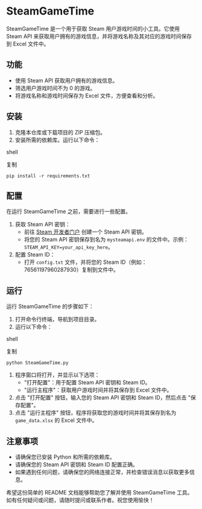 # SteamGameTime

SteamGameTime 是一个用于获取 Steam 用户游戏时间的小工具。它使用 Steam API 来获取用户拥有的游戏信息，并将游戏名称及其对应的游戏时间保存到 Excel 文件中。

## 功能

- 使用 Steam API 获取用户拥有的游戏信息。
- 筛选用户游戏时间不为 0 的游戏。
- 将游戏名称和游戏时间保存为 Excel 文件，方便查看和分析。

## 安装

1. 克隆本仓库或下载项目的 ZIP 压缩包。
2. 安装所需的依赖库。运行以下命令：

shell

复制

```
pip install -r requirements.txt
```

## 配置

在运行 SteamGameTime 之前，需要进行一些配置。

1. 获取 Steam API 密钥：
   - 前往 [Steam 开发者门户](https://steamcommunity.com/dev/apikey) 创建一个 Steam API 密钥。
   - 将您的 Steam API 密钥保存到名为 `mysteamapi.env` 的文件中。示例：`STEAM_API_KEY=your_api_key_here`。
2. 配置 Steam ID：
   - 打开 `config.txt` 文件，并将您的 Steam ID（例如：76561197960287930）复制到文件中。

## 运行

运行 SteamGameTime 的步骤如下：

1. 打开命令行终端，导航到项目目录。
2. 运行以下命令：

shell

复制

```
python SteamGameTime.py
```

1. 程序窗口将打开，并显示以下选项：
   - "打开配置"：用于配置 Steam API 密钥和 Steam ID。
   - "运行主程序"：获取用户游戏时间并将其保存到 Excel 文件中。
2. 点击 "打开配置" 按钮，输入您的 Steam API 密钥和 Steam ID，然后点击 "保存配置"。
3. 点击 "运行主程序" 按钮，程序将获取您的游戏时间并将其保存到名为 `game_data.xlsx` 的 Excel 文件中。

## 注意事项

- 请确保您已安装 Python 和所需的依赖库。
- 请确保您的 Steam API 密钥和 Steam ID 配置正确。
- 如果遇到任何问题，请确保您的网络连接正常，并检查错误消息以获取更多信息。

希望这份简单的 README 文档能够帮助您了解并使用 SteamGameTime 工具。如有任何疑问或问题，请随时提问或联系作者。祝您使用愉快！

